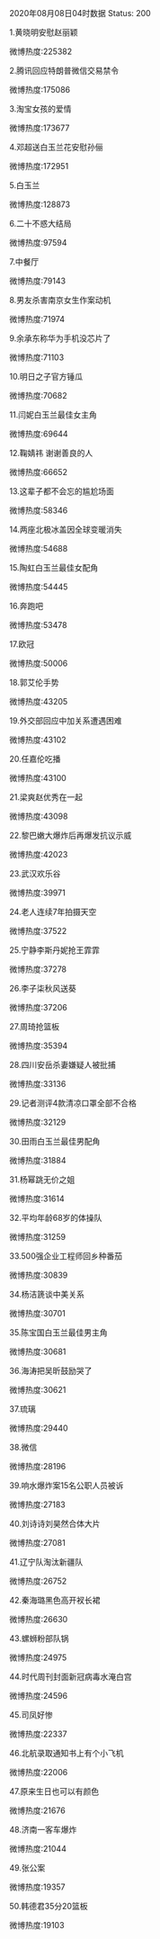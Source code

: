 2020年08月08日04时数据
Status: 200

1.黄晓明安慰赵丽颖

微博热度:225382

2.腾讯回应特朗普微信交易禁令

微博热度:175086

3.淘宝女孩的爱情

微博热度:173677

4.邓超送白玉兰花安慰孙俪

微博热度:172951

5.白玉兰

微博热度:128873

6.二十不惑大结局

微博热度:97594

7.中餐厅

微博热度:79143

8.男友杀害南京女生作案动机

微博热度:71974

9.余承东称华为手机没芯片了

微博热度:71103

10.明日之子官方锤瓜

微博热度:70682

11.闫妮白玉兰最佳女主角

微博热度:69644

12.鞠婧祎 谢谢善良的人

微博热度:66652

13.这辈子都不会忘的尴尬场面

微博热度:58346

14.两座北极冰盖因全球变暖消失

微博热度:54688

15.陶虹白玉兰最佳女配角

微博热度:54445

16.奔跑吧

微博热度:53478

17.欧冠

微博热度:50006

18.郭艾伦手势

微博热度:43205

19.外交部回应中加关系遭遇困难

微博热度:43102

20.任嘉伦吃播

微博热度:43100

21.梁爽赵优秀在一起

微博热度:43098

22.黎巴嫩大爆炸后再爆发抗议示威

微博热度:42023

23.武汉欢乐谷

微博热度:39971

24.老人连续7年拍摄天空

微博热度:37522

25.宁静李斯丹妮抢王霏霏

微博热度:37278

26.李子柒秋风送葵

微博热度:37206

27.周琦抢篮板

微博热度:35394

28.四川安岳杀妻嫌疑人被批捕

微博热度:33136

29.记者测评4款清凉口罩全部不合格

微博热度:32129

30.田雨白玉兰最佳男配角

微博热度:31884

31.杨幂跳无价之姐

微博热度:31614

32.平均年龄68岁的体操队

微博热度:31259

33.500强企业工程师回乡种番茄

微博热度:30839

34.杨洁篪谈中美关系

微博热度:30701

35.陈宝国白玉兰最佳男主角

微博热度:30681

36.海涛把吴昕鼓励哭了

微博热度:30621

37.琉璃

微博热度:29440

38.微信

微博热度:28196

39.响水爆炸案15名公职人员被诉

微博热度:27183

40.刘诗诗刘昊然合体大片

微博热度:27081

41.辽宁队淘汰新疆队

微博热度:26752

42.秦海璐黑色高开衩长裙

微博热度:26630

43.螺蛳粉部队锅

微博热度:24975

44.时代周刊封面新冠病毒水淹白宫

微博热度:24596

45.司凤好惨

微博热度:22337

46.北航录取通知书上有个小飞机

微博热度:22006

47.原来生日也可以有颜色

微博热度:21676

48.济南一客车爆炸

微博热度:21044

49.张公案

微博热度:19357

50.韩德君35分20篮板

微博热度:19103

